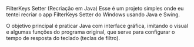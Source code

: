 FilterKeys Setter (Recriação em Java)
Esse é um projeto simples onde eu tentei recriar o app FilterKeys Setter do Windows usando Java e Swing.

O objetivo principal é praticar Java com interface gráfica, imitando o visual e algumas funções do programa original, que serve para configurar o tempo de resposta do teclado (teclas de filtro).


